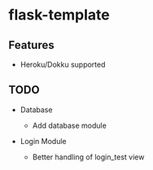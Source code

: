 
# flask-template

## Features

- Heroku/Dokku supported

## TODO
    
- Database

    - Add database module
    
- Login Module

    - Better handling of login_test view

